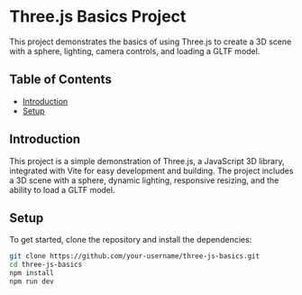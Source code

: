 # Three.js Basics Project

This project demonstrates the basics of using Three.js to create a 3D scene with a sphere, lighting, camera controls, and loading a GLTF model.

## Table of Contents

- [Introduction](#introduction)
- [Setup](#setup)

## Introduction

This project is a simple demonstration of Three.js, a JavaScript 3D library, integrated with Vite for easy development and building. The project includes a 3D scene with a sphere, dynamic lighting, responsive resizing, and the ability to load a GLTF model.

## Setup

To get started, clone the repository and install the dependencies:

```bash
git clone https://github.com/your-username/three-js-basics.git
cd three-js-basics
npm install
npm run dev
```
